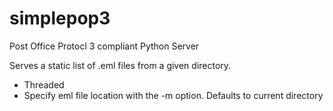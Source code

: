 # simplepop3
Post Office Protocl 3 compliant Python Server

Serves a static list of .eml files from a given directory. 

* Threaded
* Specify eml file location with the -m option. Defaults to current directory
